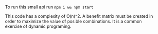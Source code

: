 To run this small api run `npm i && npm start`

This code has a complexity of O(n)^2. A benefit matrix must be created in order to maximize the value of posible combinations.
It is a common exercise of dynamic programing.
